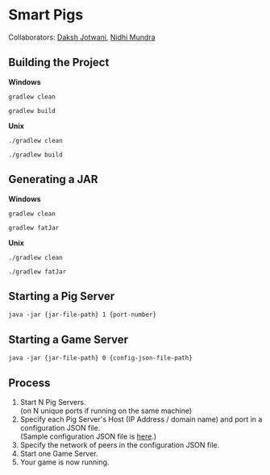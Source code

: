 # Smart Pigs

Collaborators: [Daksh Jotwani](https://github.com/dakshj), [Nidhi Mundra](https://github.com/nidhimundra)

## Building the Project
**Windows**

`gradlew clean`

`gradlew build`

**Unix**

`./gradlew clean`

`./gradlew build`

## Generating a JAR
**Windows**

`gradlew clean`

`gradlew fatJar`

**Unix**

`./gradlew clean`

`./gradlew fatJar`

## Starting a Pig Server
`java -jar {jar-file-path} 1 {port-number}`

## Starting a Game Server
`java -jar {jar-file-path} 0 {config-json-file-path}`

## Process
1. Start N Pig Servers.<br/>(on N unique ports if running on the same machine)
2. Specify each Pig Server's Host (IP Address / domain name) and port in a configuration JSON file.<br/>(Sample configuration JSON file is [here](https://github.com/umass-cs677/spring17-lab1-nidhimundra/blob/master/smartpigs/txt/sample.json).)
3. Specify the network of peers in the configuration JSON file.
4. Start one Game Server.
5. Your game is now running.
